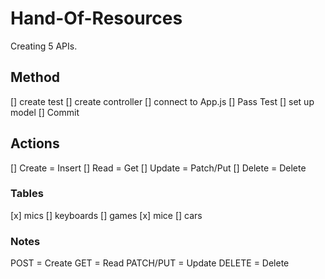 # Hand-Of-Resources

Creating 5 APIs.

## Method

[] create test
[] create controller
[] connect to App.js
[] Pass Test
[] set up model
[] Commit

## Actions

[] Create = Insert
[] Read = Get
[] Update = Patch/Put
[] Delete = Delete

### Tables

[x] mics
[] keyboards
[] games
[x] mice
[] cars

### Notes

POST = Create
GET = Read
PATCH/PUT = Update
DELETE = Delete
